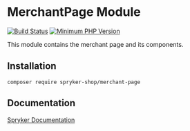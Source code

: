 # MerchantPage Module
[![Build Status](https://travis-ci.org/spryker-shop/merchant-page.svg)](https://travis-ci.org/spryker-shop/merchant-page)
[![Minimum PHP Version](https://img.shields.io/badge/php-%3E%3D%207.3-8892BF.svg)](https://php.net/)

This module contains the merchant page and its components.

## Installation

```
composer require spryker-shop/merchant-page
```

## Documentation

[Spryker Documentation](https://academy.spryker.com/developing_with_spryker/module_guide/modules.html)
